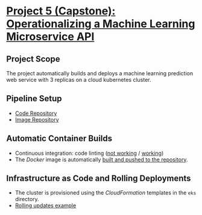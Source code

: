 # [Project 5 (Capstone): Operationalizing a Machine Learning Microservice API](https://github.com/NawfalTachfine/DevOpsCapstone)

## Project Scope
The project automatically builds and deploys a machine learning prediction web service with 3 replicas on a cloud kubernetes cluster.

## Pipeline Setup
+ [Code Repository](https://github.com/NawfalTachfine/DevOpsCapstone)
+ [Image Repository](https://hub.docker.com/repository/docker/nawfaltachfine/ml-microservice)

## Automatic Container Builds
+ Continuous integration: code linting ([not working](assets/1.linter_error.pdf) / [working](assets/2.linter_fix.pdf))
+ The *Docker* image is automatically [built and pushed to the repository](assets/3.successful_deployment.pdf).

## Infrastructure as Code and Rolling Deployments
+ The cluster is provisioned using the *CloudFormation* templates in the `eks` directory.
+ [Rolling updates example](assets/3.successful_deployment.pdf)
